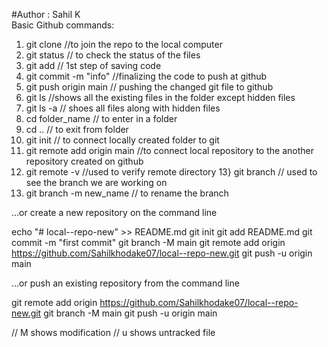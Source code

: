 #Author : Sahil K
<br>
Basic Github commands: 

   1) git clone <link>  //to join the repo to the local computer
   2) git status           // to check the status of the files
   3) git add              // 1st step of saving code  
   4) git commit -m "info"  //finalizing the code to push at github
   5) git push origin main  // pushing the changed git file to github
              <!-- here origin refers to the name of the remote location on github we can change this name -->
              <!-- main is the branch here -->
   6) git ls                //shows all the existing files in the folder except hidden files
   7) git ls -a             // shoes all files along with hidden files
   8) cd folder_name        // to enter in a folder
   9) cd ..                 // to exit from folder
   10) git init            // to connect locally created folder to git
   11) git remote add origin main <link> //to connect local repository to the another repository created on github
   12) git remote -v        //used to verify remote directory
   13} git branch           // used to see the branch we are working on
   14) git branch -m new_name  // to rename the branch


…or create a new repository on the command line

echo "# local--repo-new" >> README.md
git init
git add README.md
git commit -m "first commit"
git branch -M main
git remote add origin https://github.com/Sahilkhodake07/local--repo-new.git
git push -u origin main

…or push an existing repository from the command line

git remote add origin https://github.com/Sahilkhodake07/local--repo-new.git
git branch -M main
git push -u origin main

   // M shows modification 
   // u shows untracked file

